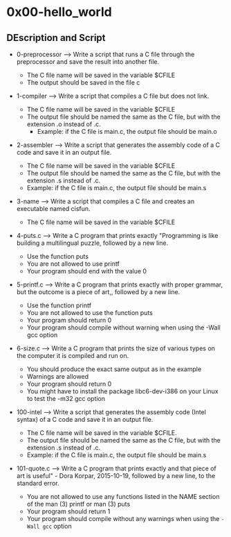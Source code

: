 # 0x00-hello_world

##  DEscription and Script

* 0-preprocessor --> Write a script that runs a C file through the preprocessor and save the result into another file.
    * The C file name will be saved in the variable $CFILE
    * The output should be saved in the file c

* 1-compiler  --> Write a script that compiles a C file but does not link.
  * The C file name will be saved in the variable $CFILE
  * The output file should be named the same as the C file, but with the extension .o instead of .c.
    * Example: if the C file is main.c, the output file should be main.o

* 2-assembler --> Write a script that generates the assembly code of a C code and save it in an output file.
    * The C file name will be saved in the variable $CFILE
    * The output file should be named the same as the C file, but with the extension .s instead of .c.
    * Example: if the C file is main.c, the output file should be main.s

* 3-name --> Write a script that compiles a C file and creates an executable named cisfun.
   * The C file name will be saved in the variable $CFILE

* 4-puts.c --> Write a C program that prints exactly "Programming is like building a multilingual puzzle, followed by a new line.
    * Use the function puts
    * You are not allowed to use printf
    * Your program should end with the value 0

* 5-printf.c --> Write a C program that prints exactly with proper grammar, but the outcome is a piece of art,, followed by a new line.
    * Use the function printf
    * You are not allowed to use the function puts
    * Your program should return 0
    * Your program should compile without warning when using the -Wall gcc option

* 6-size.c --> Write a C program that prints the size of various types on the computer it is compiled and run on.
    * You should produce the exact same output as in the example
    * Warnings are allowed
    * Your program should return 0
    * You might have to install the package libc6-dev-i386 on your Linux to test the -m32 gcc option

* 100-intel --> Write a script that generates the assembly code (Intel syntax) of a C code and save it in an output file.
    * The C file name will be saved in the variable $CFILE.
    * The output file should be named the same as the C file, but with the extension .s instead of .c.
    * Example: if the C file is main.c, the output file should be main.s

* 101-quote.c --> Write a C program that prints exactly and that piece of art is useful" - Dora Korpar, 2015-10-19, followed by a new line, to the standard error.
    * You are not allowed to use any functions listed in the NAME section of the man (3) printf or man (3) puts
    * Your program should return 1
    * Your program should compile without any warnings when using the ``-Wall gcc`` option
